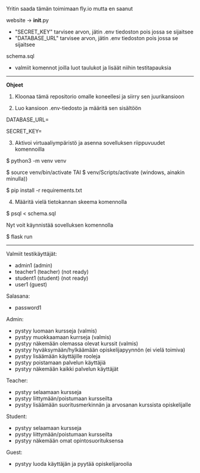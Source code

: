 Yritin saada tämän toimimaan fly.io mutta en saanut

website -> __init__.py
- "SECRET_KEY" tarvisee arvon, jätin .env tiedoston pois jossa se sijaitsee
- "DATABASE_URL" tarvisee arvon, jätin .env tiedoston pois jossa se sijaitsee

schema.sql
- valmiit komennot joilla luot taulukot ja lisäät niihin testitapauksia

----------------------------
**Ohjeet**

1. Kloonaa tämä repositorio omalle koneellesi ja siirry sen juurikansioon

2. Luo kansioon .env-tiedosto ja määritä sen sisältöön

DATABASE_URL=

SECRET_KEY=

3. Aktivoi virtuaaliympäristö ja asenna sovelluksen riippuvuudet komennoilla

$ python3 -m venv venv

$ source venv/bin/activate TAI $ venv/Scripts/activate  (windows, ainakin minulla))

$ pip install -r requirements.txt

4. Määritä vielä tietokannan skeema komennolla

$ psql < schema.sql

Nyt voit käynnistää sovelluksen komennolla

$ flask run

--------------------

Valmiit testikäyttäjät:
- admin1 (admin)
- teacher1 (teacher) (not ready)
- student1 (student) (not ready)
- user1 (guest)

Salasana: 
- password1


Admin:
- pystyy luomaan kursseja (valmis)
- pystyy muokkaamaan kurrseja (valmis)
- pystyy näkemään olemassa olevat kurssit (valmis)
- pystyy hyväksymään/hylkäämään opiskelijapyynnön (ei vielä toimiva)
- pystyy lisäämään käyttäjille rooleja
- pystyy poistamaan palvelun käyttäjiä
- pystyy näkemään kaikki palvelun käyttäjät

Teacher:
- pystyy selaamaan kursseja
- pystyy liittymään/poistumaan kursseilta
- pystyy lisäämään suoritusmerkinnän ja arvosanan kurssista opiskelijalle

Student:
- pystyy selaamaan kursseja
- pystyy liittymään/poistumaan kursseilta
- pystyy näkemään omat opintosuorituksensa

Guest:
- pystyy luoda käyttäjän ja pyytää opiskelijaroolia
